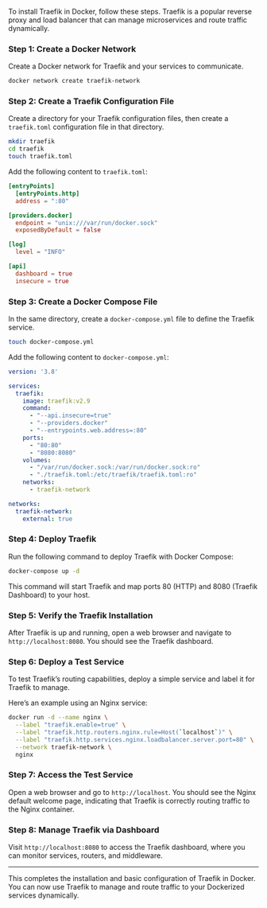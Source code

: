 To install Traefik in Docker, follow these steps. Traefik is a popular reverse proxy and load balancer that can manage microservices and route traffic dynamically.

### Step 1: Create a Docker Network
Create a Docker network for Traefik and your services to communicate.

```bash
docker network create traefik-network
```

### Step 2: Create a Traefik Configuration File
Create a directory for your Traefik configuration files, then create a `traefik.toml` configuration file in that directory.

```bash
mkdir traefik
cd traefik
touch traefik.toml
```

Add the following content to `traefik.toml`:

```toml
[entryPoints]
  [entryPoints.http]
  address = ":80"

[providers.docker]
  endpoint = "unix:///var/run/docker.sock"
  exposedByDefault = false

[log]
  level = "INFO"

[api]
  dashboard = true
  insecure = true
```

### Step 3: Create a Docker Compose File
In the same directory, create a `docker-compose.yml` file to define the Traefik service.

```bash
touch docker-compose.yml
```

Add the following content to `docker-compose.yml`:

```yaml
version: '3.8'

services:
  traefik:
    image: traefik:v2.9
    command:
      - "--api.insecure=true"
      - "--providers.docker"
      - "--entrypoints.web.address=:80"
    ports:
      - "80:80"
      - "8080:8080"
    volumes:
      - "/var/run/docker.sock:/var/run/docker.sock:ro"
      - "./traefik.toml:/etc/traefik/traefik.toml:ro"
    networks:
      - traefik-network

networks:
  traefik-network:
    external: true
```

### Step 4: Deploy Traefik
Run the following command to deploy Traefik with Docker Compose:

```bash
docker-compose up -d
```

This command will start Traefik and map ports 80 (HTTP) and 8080 (Traefik Dashboard) to your host.

### Step 5: Verify the Traefik Installation
After Traefik is up and running, open a web browser and navigate to `http://localhost:8080`. You should see the Traefik dashboard.

### Step 6: Deploy a Test Service
To test Traefik’s routing capabilities, deploy a simple service and label it for Traefik to manage.

Here’s an example using an Nginx service:

```bash
docker run -d --name nginx \
  --label "traefik.enable=true" \
  --label "traefik.http.routers.nginx.rule=Host(`localhost`)" \
  --label "traefik.http.services.nginx.loadbalancer.server.port=80" \
  --network traefik-network \
  nginx
```

### Step 7: Access the Test Service
Open a web browser and go to `http://localhost`. You should see the Nginx default welcome page, indicating that Traefik is correctly routing traffic to the Nginx container.

### Step 8: Manage Traefik via Dashboard
Visit `http://localhost:8080` to access the Traefik dashboard, where you can monitor services, routers, and middleware.

---

This completes the installation and basic configuration of Traefik in Docker. You can now use Traefik to manage and route traffic to your Dockerized services dynamically.
<!--stackedit_data:
eyJoaXN0b3J5IjpbNTc3NjAzNDcwXX0=
-->